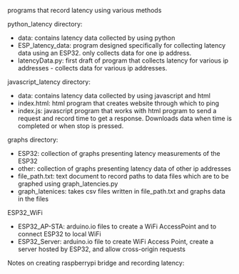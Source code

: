 programs that record latency using various methods

python_latency directory:
- data: contains latency data collected by using python
- ESP_latency_data: program designed specifically for collecting latency
    data using an ESP32. only collects data for one ip address.
- latencyData.py: first draft of program that collects latency for various
    ip addresses - collects data for various ip addresses.

javascript_latency directory:
- data: contains latency data collected by using javascript and html
- index.html: html program that creates website through which to ping
- index.js: javascript program that works with html program to send a request
    and record time to get a response. Downloads data when time is completed 
    or when stop is pressed.

graphs directory:
- ESP32: collection of graphs presenting latency measurements of the ESP32
- other: collection of graphs presenting latency data of other ip addresses
- file_path.txt: text document to record paths to data files which are to be
    graphed using graph_latencies.py
- graph_latenices: takes csv files written in file_path.txt and graphs data in
    the files
 
ESP32_WiFi
- ESP32_AP-STA: arduino.io files to create a WiFi AccessPoint and to connect
    ESP32 to local WiFi
- ESP32_Server: arduino.io file to create WiFi Access Point, create a server 
    hosted by ESP32, and allow cross-origin requests


Notes on creating raspberrypi bridge and recording latency:
